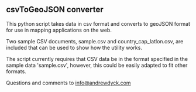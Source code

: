 
## csvToGeoJSON converter ##

This python script takes data in csv format and converts to geoJSON format for use in mapping applications on the web.

Two sample CSV documents, sample.csv and country_cap_latlon.csv, are included that can be used to show how the utility works. 

The script currently requires that CSV data be in the format specified in the sample data 'sample.csv', however, this could be easily adapted to fit other formats. 

Questions and comments to info@andrewdyck.com
